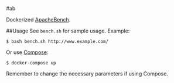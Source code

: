 #ab

Dockerized [ApacheBench](http://httpd.apache.org/docs/2.4/programs/ab.html).

##Usage
See `bench.sh` for sample usage. Example:

```console
$ bash bench.sh http://www.example.com/
```
Or use [Compose](https://github.com/docker/compose):

```console
$ docker-compose up
```
Remember to change the necessary parameters if using Compose.
